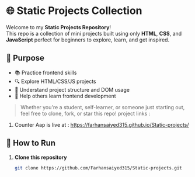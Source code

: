 # 🌐 Static Projects Collection

Welcome to my **Static Projects Repository**!  
This repo is a collection of mini projects built using only **HTML**, **CSS**, and **JavaScript**
perfect for beginners to explore, learn, and get inspired.

## 🎯 Purpose

- 📚 Practice frontend skills
- 🔍 Explore HTML/CSS/JS projects
- 🧠 Understand project structure and DOM usage
- 🤝 Help others learn frontend development

> Whether you're a student, self-learner, or someone just starting out, feel free to clone, fork, or star this repo!
project links :
1. Counter Aap is live at : https://farhansaiyed315.github.io/Static-projects/

## 🚀 How to Run

1. **Clone this repository**
   ```bash
   git clone https://github.com/Farhansaiyed315/Static-projects.git

